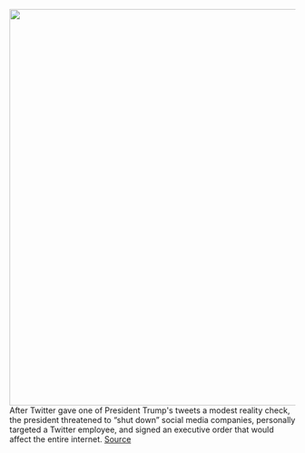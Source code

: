 <img src='https://cdn.vox-cdn.com/thumbor/WUUZETFGHQ0jDjaC1epCEtW9zFA=/0x0:2911x2046/1200x800/filters:focal(901x352:1365x816)/cdn.vox-cdn.com/uploads/chorus_image/image/66877517/1232912960.jpg.0.jpg' width='700px' /><br/>
After Twitter gave one of President Trump's tweets a modest reality check, the president threatened to “shut down” social media companies, personally targeted a Twitter employee, and signed an executive order that would affect the entire internet.
<a href='https://www.theverge.com/21275532/trump-twitter-social-media-tweets'> Source <a/>